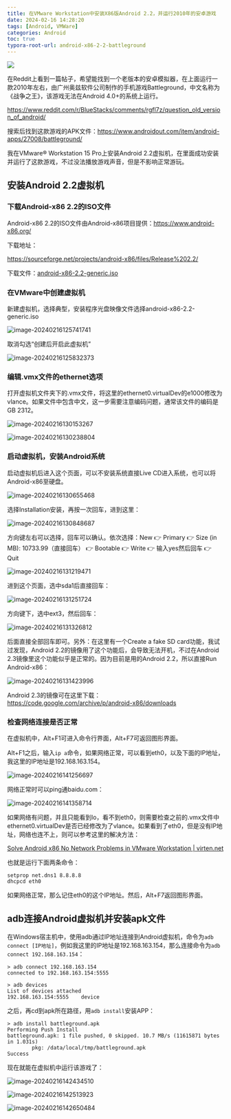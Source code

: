 ```yaml
---
title: 在VMware Workstation中安装X86版Android 2.2，并运行2010年的安卓游戏
date: 2024-02-16 14:28:20
tags: [Android, VMWare]
categories: Android
toc: true
typora-root-url: android-x86-2-2-battleground
---
```




![](image-20240215203731179.png)

在Reddit上看到一篇帖子，希望能找到一个老版本的安卓模拟器，在上面运行一款2010年左右，由广州奥兹软件公司制作的手机游戏Battleground，中文名称为《战争之王》，该游戏无法在Android 4.0+的系统上运行。

<!--more-->

https://www.reddit.com/r/BlueStacks/comments/rgfl7z/question_old_version_of_android/

搜索后找到这款游戏的APK文件：https://www.androidout.com/item/android-apps/27008/battleground/

我在VMware® Workstation 15 Pro上安装Android 2.2虚拟机，在里面成功安装并运行了这款游戏，不过没法播放游戏声音，但是不影响正常游玩。

## 安装Android 2.2虚拟机

### 下载Android-x86 2.2的ISO文件

Android-x86 2.2的ISO文件由Android-x86项目提供：https://www.android-x86.org/

下载地址：

https://sourceforge.net/projects/android-x86/files/Release%202.2/

下载文件：[android-x86-2.2-generic.iso](https://sourceforge.net/projects/android-x86/files/Release%202.2/android-x86-2.2-generic.iso/download)

### 在VMware中创建虚拟机

新建虚拟机，选择典型，安装程序光盘映像文件选择android-x86-2.2-generic.iso

![image-20240216125741741](/image-20240216125741741.png)

取消勾选“创建后开启此虚拟机”

![image-20240216125832373](/image-20240216125832373.png)

### 编辑.vmx文件的ethernet选项

打开虚拟机文件夹下的.vmx文件，将这里的ethernet0.virtualDev的e1000修改为vlance。如果文件中包含中文，这一步需要注意编码问题，通常该文件的编码是GB 2312。

![image-20240216130153267](/image-20240216130153267.png)

![image-20240216130238804](/image-20240216130238804.png)

###  启动虚拟机，安装Android系统

启动虚拟机后进入这个页面，可以不安装系统直接Live CD进入系统，也可以将Android-x86至硬盘。

![image-20240216130655468](/image-20240216130655468.png)

选择Installation安装，再按一次回车，进到这里：

![image-20240216130848687](/image-20240216130848687.png)

方向键左右可以选择，回车可以确认。依次选择：New 👉 Primary 👉 Size (in MB): 10733.99（直接回车） 👉 Bootable 👉 Write 👉 输入yes然后回车 👉 Quit

![image-20240216131219471](/image-20240216131219471.png)

进到这个页面，选中sda1后直接回车：

![image-20240216131251724](/image-20240216131251724.png)

方向键下，选中ext3，然后回车：

![image-20240216131326812](/image-20240216131326812.png)

后面直接全部回车即可。另外：在这里有一个Create a fake SD card功能，我试过发现，Android 2.2的镜像用了这个功能后，会导致无法开机，不过在Android 2.3镜像里这个功能似乎是正常的。因为目前是用的Android 2.2，所以直接Run Android-x86：

![image-20240216131423996](/image-20240216131423996.png)

Android 2.3的镜像可在这里下载：https://code.google.com/archive/p/android-x86/downloads

### 检查网络连接是否正常

在虚拟机中，Alt+F1可进入命令行界面，Alt+F7可返回图形界面。

Alt+F1之后，输入`ip a`命令，如果网络正常，可以看到eth0，以及下面的IP地址，我这里的IP地址是192.168.163.154。

![image-20240216141256697](/image-20240216141256697.png)

网络正常时可以ping通baidu.com：

![image-20240216141358714](/image-20240216141358714.png)

如果网络有问题，并且只能看到lo，看不到eth0，则需要检查之前的.vmx文件中ethernet0.virtualDev是否已经修改为了vlance。如果看到了eth0，但是没有IP地址，网络也连不上，则可以参考这里的解决方法：

[Solve Android x86 No Network Problems in VMware Workstation | virten.net](https://www.virten.net/2014/02/solve-android-x86-no-network-problems-in-vmware-workstation/)

也就是运行下面两条命令：

```
setprop net.dns1 8.8.8.8
dhcpcd eth0
```

如果网络正常，那么记住eth0的这个IP地址。然后，Alt+F7返回图形界面。

## adb连接Android虚拟机并安装apk文件

在Windows宿主机中，使用adb通过IP地址连接到Android虚拟机，命令为`adb connect [IP地址]`，例如我这里的IP地址是192.168.163.154，那么连接命令为`adb connect 192.168.163.154`：

```
> adb connect 192.168.163.154
connected to 192.168.163.154:5555

> adb devices
List of devices attached
192.168.163.154:5555    device
```

之后，再cd到apk所在路径，用`adb install`安装APP：

```
> adb install battleground.apk
Performing Push Install
battleground.apk: 1 file pushed, 0 skipped. 10.7 MB/s (11615871 bytes in 1.031s)
        pkg: /data/local/tmp/battleground.apk
Success
```

现在就能在虚拟机中运行该游戏了：

![image-20240216142434510](/image-20240216142434510.png)

![image-20240216142513923](/image-20240216142513923.png)

![image-20240216142650484](/image-20240216142650484.png)
